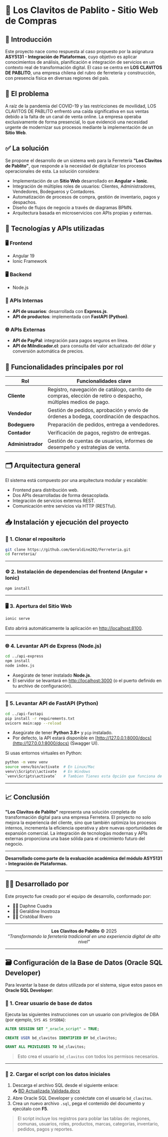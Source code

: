 # 🔧 Los Clavitos de Pablito - Sitio Web de Compras

## 📘 Introducción

Este proyecto nace como respuesta al caso propuesto por la asignatura **ASY5131 - Integración de Plataformas**, cuyo objetivo es aplicar conocimientos de análisis, planificación e integración de servicios en un contexto real de transformación digital. El caso se centra en **LOS CLAVITOS DE PABLITO**, una empresa chilena del rubro de ferretería y construcción, con presencia física en diversas regiones del país.

## 🧩 El problema

A raíz de la pandemia del COVID-19 y las restricciones de movilidad, LOS CLAVITOS DE PABLITO enfrentó una caída significativa en sus ventas debido a la falta de un canal de venta online. La empresa operaba exclusivamente de forma presencial, lo que evidenció una necesidad urgente de modernizar sus procesos mediante la implementación de un **Sitio Web**.

## ✅ La solución

Se propone el desarrollo de un sistema web para la Ferretería **"Los Clavitos de Pablito"**, que responde a la necesidad de digitalizar los procesos operacionales de esta. La solución considera:

- Implementación de un **Sitio Web** desarrollado en **Angular + Ionic**.
- Integración de múltiples roles de usuarios: Clientes, Administradores, Vendedores, Bodegueros y Contadores.
- Automatización de procesos de compra, gestión de inventario, pagos y despachos.
- Diseño de flujos de negocio a través de diagramas BPMN.
- Arquitectura basada en microservicios con APIs propias y externas.

## 🔌 Tecnologías y APIs utilizadas

### 🖥️ Frontend
- Angular 19
- Ionic Framework

### 🖥️ Backend
- Node.js

### 🧠 APIs Internas
- **API de usuarios**: desarrollada con **Express.js**.
- **API de productos**: implementada con **FastAPI (Python)**.

### 🌐 APIs Externas
- **API de PayPal**: integración para pagos seguros en línea.
- **API de MiIndicador.cl**: para consulta del valor actualizado del dólar y conversión automática de precios.

## 🔐 Funcionalidades principales por rol

| Rol          | Funcionalidades clave |
|--------------|------------------------|
| **Cliente**       | Registro, navegación de catálogo, carrito de compras, elección de retiro o despacho, múltiples medios de pago. |
| **Vendedor**      | Gestión de pedidos, aprobación y envío de órdenes a bodega, coordinación de despachos. |
| **Bodeguero**     | Preparación de pedidos, entrega a vendedores. |
| **Contador**      | Verificación de pagos, registro de entregas. |
| **Administrador** | Gestión de cuentas de usuarios, informes de desempeño y estrategias de venta. |

## 🗂️ Arquitectura general

El sistema está compuesto por una arquitectura modular y escalable:
- Frontend para distribución web.
- Dos APIs desarrolladas de forma desacoplada.
- Integración de servicios externos REST.
- Comunicación entre servicios vía HTTP (RESTful).

## 📥 Instalación y ejecución del proyecto

### 🔁 1. Clonar el repositorio

```bash
git clone https://github.com/Geraldine202/Ferreteria.git
cd Ferreteria/
```
---

### ⚙️ 2. Instalación de dependencias del frontend (Angular + Ionic)

```bash
npm install
```
---

### 🖥️ 3. Apertura del Sitio Web

```bash
ionic serve
```

Esto abrirá automáticamente la aplicación en [http://localhost:8100](http://localhost:8100).

---

### 🌐 4. Levantar API de Express (Node.js)

```bash
cd ../api-express
npm install
node index.js
```

- Asegúrate de tener instalado **Node.js**.
- El servidor se levantará en [http://localhost:3000](http://localhost:3000) (o el puerto definido en tu archivo de configuración).

---

### 🐍 5. Levantar API de FastAPI (Python)

```bash
cd ../api-fastapi
pip install -r requirements.txt
uvicorn main:app --reload
```

- Asegúrate de tener **Python 3.8+** y `pip` instalado.
- Por defecto, la API estará disponible en [http://127.0.0.1:8000/docs](http://127.0.0.1:8000/docs) (Swagger UI).

Si usas entornos virtuales en Python:

```bash
python -m venv venv
source venv/bin/activate  # En Linux/Mac
venv\\Scripts\\activate   # En Windows
`venv\Scripts\activate`   # Tambien Tienes esta Opción que funciona de la misma forma para Windows    
```

---

## 📈 Conclusión

**"Los Clavitos de Pablito"** representa una solución completa de transformación digital para una empresa Ferretera. El proyecto no solo mejora la experiencia del cliente, sino que también optimiza los procesos internos, incrementa la eficiencia operativa y abre nuevas oportunidades de expansión comercial. La integración de tecnologías modernas y APIs externas proporciona una base sólida para el crecimiento futuro del negocio.

---

**Desarrollado como parte de la evaluación académica del módulo ASY5131 - Integración de Plataformas.**

---

## 👨‍💻 Desarrollado por

Este proyecto fue creado por el equipo de desarrollo, conformado por:

- 👩‍💻 Daphne Cuadra  
- 👩‍💻 Geraldine Inostroza  
- 👨‍💻 Cristóbal Rivero  

---

<p align="center">
  <b>Los Clavitos de Pablito</b> © 2025<br>
  <i>"Transformando la ferretería tradicional en una experiencia digital de alto nivel"</i>
</p>

---

## 🗃️ Configuración de la Base de Datos (Oracle SQL Developer)

Para levantar la base de datos utilizada por el sistema, sigue estos pasos en **Oracle SQL Developer**:

### 🔑 1. Crear usuario de base de datos

Ejecuta las siguientes instrucciones con un usuario con privilegios de DBA (por ejemplo, `SYS AS SYSDBA`):

```sql
ALTER SESSION SET "_oracle_script" = TRUE;

CREATE USER bd_clavitos IDENTIFIED BY bd_clavitos;

GRANT ALL PRIVILEGES TO bd_clavitos;
```

> Esto crea el usuario `bd_clavitos` con todos los permisos necesarios.

---

### 📂 2. Cargar el script con los datos iniciales

1. Descarga el archivo SQL desde el siguiente enlace:  
   📥 [BD Actualizada Validada.docx](BD%20Actualizada%20Validada.docx)
2. Abre Oracle SQL Developer y conéctate con el usuario `bd_clavitos`.
3. Crea un nuevo archivo `.sql`, pega el contenido del documento y ejecútalo con **F5**.

> El script incluye los registros para poblar las tablas de: regiones, comunas, usuarios, roles, productos, marcas, categorías, inventario, pedidos, pagos y reportes.
